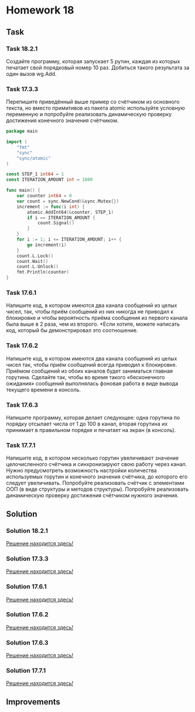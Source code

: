 # Homework 18

## Task

### Task 18.2.1

Создайте программу, которая запускает 5 рутин, каждая из которых печатает свой порядковый номер 10 раз. Добиться такого
результата за один вызов wg.Add.


### Task 17.3.3

Перепишите приведённый выше пример со счётчиком из основного текста, но вместо примитивов из пакета atomic используйте
условную переменную и попробуйте реализовать динамическую проверку достижения конечного значения счётчиком.

```go
package main

import (
	"fmt"
	"sync"
	"sync/atomic"
)

const STEP_1 int64 = 1
const ITERATION_AMOUNT int = 1000

func main() {
	var counter int64 = 0
	var count = sync.NewCond(&sync.Mutex{})
	increment := func(i int) {
		atomic.AddInt64(&counter, STEP_1)
		if i == ITERATION_AMOUNT {
			count.Signal()
		}
	}
	for i := 1; i <= ITERATION_AMOUNT; i++ {
		go increment(i)
	}
	count.L.Lock()
	count.Wait()
	count.L.Unlock()
	fmt.Println(counter)
}
```

### Task 17.6.1

Напишите код, в котором имеются два канала сообщений из целых чисел, так, чтобы приём сообщений из них никогда не
приводил к блокировке и чтобы вероятность приёма сообщения из первого канала была выше в 2 раза, чем из второго.
*Если хотите, можете написать код, который бы демонстрировал это соотношение.

### Task 17.6.2

Напишите код, в котором имеются два канала сообщений из целых чисел так, чтобы приём сообщений всегда приводил к
блокировке. Приёмом сообщений из обоих каналов будет заниматься главная горутина. Сделайте так, чтобы во время такого
«бесконечного ожидания» сообщений выполнялась фоновая работа в виде вывода текущего времени в консоль.

### Task 17.6.3

Напишите программу, которая делает следующее: одна горутина по порядку отсылает числа от 1 до 100 в канал, вторая
горутина их принимает в правильном порядке и печатает на экран (в консоль).

### Task 17.7.1

Напишите код, в котором несколько горутин увеличивают значение целочисленного счётчика и синхронизируют свою работу
через канал. Нужно предусмотреть возможность настройки количества используемых горутин и конечного значения счётчика, до
которого его следует увеличивать.
Попробуйте реализовать счётчик с элементами ООП (в виде структуры и методов структуры).
Попробуйте реализовать динамическую проверку достижения счётчиком нужного значения.

## Solution

### Solution 18.2.1

[Решение находится здесь!](https://github.com/MoJIoToK/learning_go/blob/master/module17/homework_17.3.1.go)

### Solution 17.3.3

[Решение находится здесь!](https://github.com/MoJIoToK/learning_go/blob/master/module17/homework_17.3.3.go)

### Solution 17.6.1

[Решение находится здесь!](https://github.com/MoJIoToK/learning_go/blob/master/module17/task17.6.1.go)

### Solution 17.6.2

[Решение находится здесь!](https://github.com/MoJIoToK/learning_go/blob/master/module17/task17.6.2.go)

### Solution 17.6.3

[Решение находится здесь!](https://github.com/MoJIoToK/learning_go/blob/master/module17/task17.6.3.go)

### Solution 17.7.1

[Решение находится здесь!](https://github.com/MoJIoToK/learning_go/blob/master/module17/task17.7.1.go)

## Improvements
